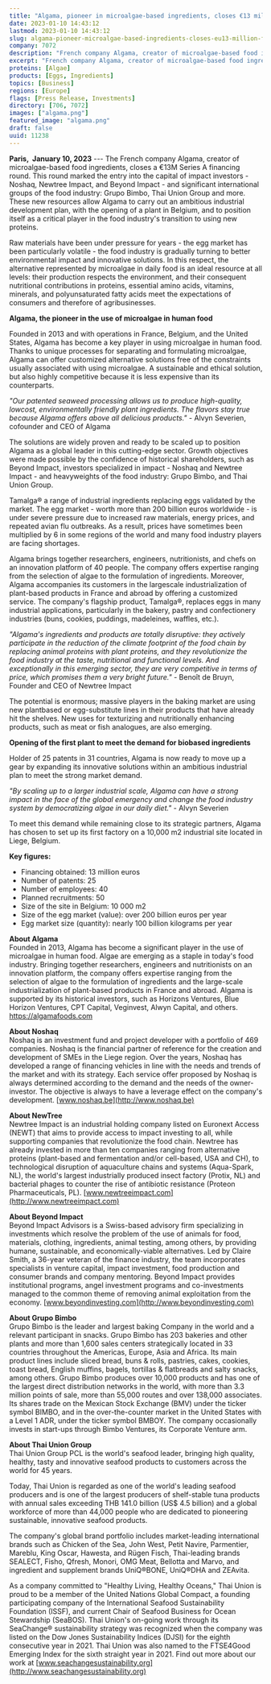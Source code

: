 ```yaml
---
title: "Algama, pioneer in microalgae-based ingredients, closes €13 million financing round to boost egg replacement"
date: 2023-01-10 14:43:12
lastmod: 2023-01-10 14:43:12
slug: algama-pioneer-microalgae-based-ingredients-closes-eu13-million-financing-round-boost-egg
company: 7072
description: "French company Algama, creator of microalgae-based food ingredients, closes a €13M Series A financing round."
excerpt: "French company Algama, creator of microalgae-based food ingredients, closes a €13M Series A financing round."
proteins: [Algae]
products: [Eggs, Ingredients]
topics: [Business]
regions: [Europe]
flags: [Press Release, Investments]
directory: [706, 7072]
images: ["algama.png"]
featured_image: "algama.png"
draft: false
uuid: 11238
---
```

**Paris,  January 10, 2023** --- The French company Algama, creator of
microalgae-based food ingredients, closes a €13M Series A financing
round. This round marked the entry into the capital of impact
investors - Noshaq, Newtree Impact, and Beyond Impact - and significant
international groups of the food industry: Grupo Bimbo, Thai Union Group
and more. These new resources allow Algama to carry out an ambitious
industrial development plan, with the opening of a plant in Belgium, and
to position itself as a critical player in the food industry\'s
transition to using new proteins.

Raw materials have been under pressure for years - the egg market has
been particularly volatile - the food industry is gradually turning to
better environmental impact and innovative solutions. In this respect,
the alternative represented by microalgae in daily food is an ideal
resource at all levels: their production respects the environment, and
their consequent nutritional contributions in proteins, essential amino
acids, vitamins, minerals, and polyunsaturated fatty acids meet the
expectations of consumers and therefore of agribusinesses.

**Algama, the pioneer in the use of microalgae in human food**

Founded in 2013 and with operations in France, Belgium, and the United
States, Algama has become a key player in using microalgae in human
food. Thanks to unique processes for separating and formulating
microalgae, Algama can offer customized alternative solutions free of
the constraints usually associated with using microalgae. A sustainable
and ethical solution, but also highly competitive because it is less
expensive than its counterparts.

*\"Our patented seaweed processing allows us to produce high-quality,
lowcost, environmentally friendly plant ingredients. The flavors stay
true because Algama offers above all delicious products.\"* - Alvyn
Severien, cofounder and CEO of Algama

The solutions are widely proven and ready to be scaled up to position
Algama as a global leader in this cutting-edge sector. Growth objectives
were made possible by the confidence of historical shareholders, such as
Beyond Impact, investors specialized in impact - Noshaq and Newtree
Impact - and heavyweights of the food industry: Grupo Bimbo, and Thai
Union Group.

Tamalga® a range of industrial ingredients replacing eggs validated by
the market. The egg market - worth more than 200 billion euros
worldwide - is under severe pressure due to increased raw materials,
energy prices, and repeated avian flu outbreaks. As a result, prices
have sometimes been multiplied by 6 in some regions of the world and
many food industry players are facing shortages.

Algama brings together researchers, engineers, nutritionists, and chefs
on an innovation platform of 40 people. The company offers expertise
ranging from the selection of algae to the formulation of ingredients.
Moreover, Algama accompanies its customers in the largescale
industrialization of plant-based products in France and abroad by
offering a customized service. The company\'s flagship product,
Tamalga®, replaces eggs in many industrial applications, particularly in
the bakery, pastry and confectionery industries (buns, cookies,
puddings, madeleines, waffles, etc.).

*\"Algama\'s ingredients and products are totally disruptive: they
actively participate in the reduction of the climate footprint of the
food chain by replacing animal proteins with plant proteins, and they
revolutionize the food industry at the taste, nutritional and functional
levels. And exceptionally in this emerging sector, they are very
competitive in terms of price, which promises them a very bright
future.\"* - Benoît de Bruyn, Founder and CEO of Newtree Impact

The potential is enormous; massive players in the baking market are
using new plantbased or egg-substitute lines in their products that have
already hit the shelves. New uses for texturizing and nutritionally
enhancing products, such as meat or fish analogues, are also emerging.

**Opening of the first plant to meet the demand for biobased
ingredients**

Holder of 25 patents in 31 countries, Algama is now ready to move up a
gear by expanding its innovative solutions within an ambitious
industrial plan to meet the strong market demand.

*\"By scaling up to a larger industrial scale, Algama can have a strong
impact in the face of the global emergency and change the food industry
system by democratizing algae in our daily diet.\"* - Alvyn Severien

To meet this demand while remaining close to its strategic partners,
Algama has chosen to set up its first factory on a 10,000 m2 industrial
site located in Liege, Belgium.

**Key figures:**

-   Financing obtained: 13 million euros
-   Number of patents: 25
-   Number of employees: 40
-   Planned recruitments: 50
-   Size of the site in Belgium: 10 000 m2
-   Size of the egg market (value): over 200 billion euros per year
-   Egg market size (quantity): nearly 100 billion kilograms per year

**About Algama**\
Founded in 2013, Algama has become a significant player in the use of
microalgae in human food. Algae are emerging as a staple in today\'s
food industry. Bringing together researchers, engineers and
nutritionists on an innovation platform, the company offers expertise
ranging from the selection of algae to the formulation of ingredients
and the large-scale industrialization of plant-based products in France
and abroad. Algama is supported by its historical investors, such as
Horizons Ventures, Blue Horizon Ventures, CPT Capital, Veginvest, Alwyn
Capital, and others. <https://algamafoods.com>

**About Noshaq**\
Noshaq is an investment fund and project developer with a portfolio of
469 companies. Noshaq is the financial partner of reference for the
creation and development of SMEs in the Liege region. Over the years,
Noshaq has developed a range of financing vehicles in line with the
needs and trends of the market and with its strategy. Each service offer
proposed by Noshaq is always determined according to the demand and the
needs of the owner-investor. The objective is always to have a leverage
effect on the company\'s development.
[www.noshaq.be](http://www.noshaq.be)

**About NewTree**\
Newtree Impact is an industrial holding company listed on Euronext
Access (NEWT) that aims to provide access to impact investing to all,
while supporting companies that revolutionize the food chain. Newtree
has already invested in more than ten companies ranging from alternative
proteins (plant-based and fermentation and/or cell-based, USA and CH),
to technological disruption of aquaculture chains and systems
(Aqua-Spark, NL), the world\'s largest industrially produced insect
factory (Protix, NL) and bacterial phages to counter the rise of
antibiotic resistance (Proteon Pharmaceuticals, PL).
[www.newtreeimpact.com](http://www.newtreeimpact.com)

**About Beyond Impact**\
Beyond Impact Advisors is a Swiss-based advisory firm specializing in
investments which resolve the problem of the use of animals for food,
materials, clothing, ingredients, animal testing, among others, by
providing humane, sustainable, and economically-viable alternatives. Led
by Claire Smith, a 36-year veteran of the finance industry, the team
incorporates specialists in venture capital, impact investment, food
production and consumer brands and company mentoring. Beyond Impact
provides institutional programs, angel investment programs and
co-investments managed to the common theme of removing animal
exploitation from the economy.
[www.beyondinvesting.com](http://www.beyondinvesting.com)

**About Grupo Bimbo**\
Grupo Bimbo is the leader and largest baking Company in the world and a
relevant participant in snacks. Grupo Bimbo has 203 bakeries and other
plants and more than 1,600 sales centers strategically located in 33
countries throughout the Americas, Europe, Asia and Africa. Its main
product lines include sliced bread, buns & rolls, pastries, cakes,
cookies, toast bread, English muffins, bagels, tortillas & flatbreads
and salty snacks, among others. Grupo Bimbo produces over 10,000
products and has one of the largest direct distribution networks in the
world, with more than 3.3 million points of sale, more than 55,000
routes and over 138,000 associates. Its shares trade on the Mexican
Stock Exchange (BMV) under the ticker symbol BIMBO, and in the
over-the-counter market in the United States with a Level 1 ADR, under
the ticker symbol BMBOY. The company occasionally invests in start-ups
through Bimbo Ventures, its Corporate Venture arm.

**About Thai Union Group**\
Thai Union Group PCL is the world\'s seafood leader, bringing high
quality, healthy, tasty and innovative seafood products to customers
across the world for 45 years.

Today, Thai Union is regarded as one of the world\'s leading seafood
producers and is one of the largest producers of shelf-stable tuna
products with annual sales exceeding THB 141.0 billion (US\$ 4.5
billion) and a global workforce of more than 44,000 people who are
dedicated to pioneering sustainable, innovative seafood products.

The company's global brand portfolio includes market-leading
international brands such as Chicken of the Sea, John West, Petit
Navire, Parmentier, Mareblu, King Oscar, Hawesta, and Rügen Fisch,
Thai-leading brands SEALECT, Fisho, Qfresh, Monori, OMG Meat, Bellotta
and Marvo, and ingredient and supplement brands UniQ®BONE, UniQ®DHA and
ZEAvita.

As a company committed to "Healthy Living, Healthy Oceans," Thai Union
is proud to be a member of the United Nations Global Compact, a founding
participating company of the International Seafood Sustainability
Foundation (ISSF), and current Chair of Seafood Business for Ocean
Stewardship (SeaBOS). Thai Union\'s on-going work through its SeaChange®
sustainability strategy was recognized when the company was listed on
the Dow Jones Sustainability Indices (DJSI) for the eighth consecutive
year in 2021. Thai Union was also named to the FTSE4Good Emerging Index
for the sixth straight year in 2021. Find out more about our work at
[www.seachangesustainability.org](http://www.seachangesustainability.org)
